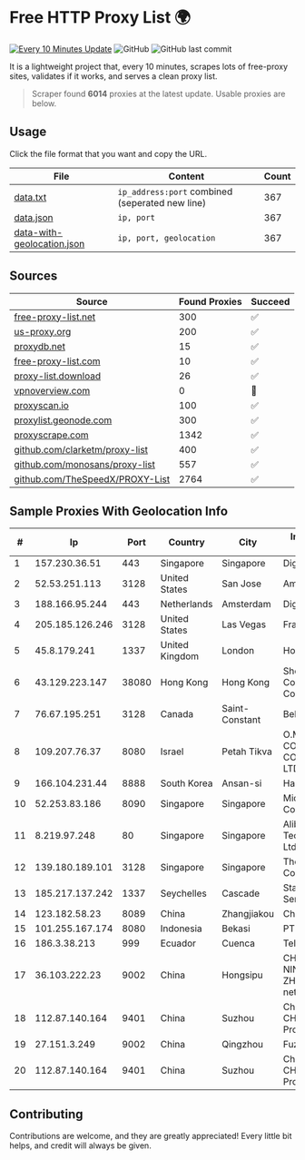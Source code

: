 
# Free HTTP Proxy List 🌍

[![Every 10 Minutes Update](https://github.com/mertguvencli/http-proxy-list/actions/workflows/main.yml/badge.svg?branch=main)](https://github.com/mertguvencli/http-proxy-list/actions/workflows/main.yml)
![GitHub](https://img.shields.io/github/license/mertguvencli/http-proxy-list)
![GitHub last commit](https://img.shields.io/github/last-commit/mertguvencli/http-proxy-list)

It is a lightweight project that, every 10 minutes, scrapes lots of free-proxy sites, validates if it works, and serves a clean proxy list.


> Scraper found **6014** proxies at the latest update. Usable proxies are below.

## Usage

Click the file format that you want and copy the URL.


|File|Content|Count|
|----|-------|-----|
|[data.txt](https://raw.githubusercontent.com/mertguvencli/http-proxy-list/main/proxy-list/data.txt)|`ip_address:port` combined (seperated new line)|367|
|[data.json](https://raw.githubusercontent.com/mertguvencli/http-proxy-list/main/proxy-list/data.json)|`ip, port`|367|
|[data-with-geolocation.json](https://raw.githubusercontent.com/mertguvencli/http-proxy-list/main/proxy-list/data-with-geolocation.json)|`ip, port, geolocation`|367|

## Sources

|Source|Found Proxies|Succeed|
|------|-------------|-------|
|[free-proxy-list.net](https://free-proxy-list.net)|300|✅|
|[us-proxy.org](https://www.us-proxy.org)|200|✅|
|[proxydb.net](http://proxydb.net)|15|✅|
|[free-proxy-list.com](https://free-proxy-list.com/?page=&port=&type%5B%5D=http&type%5B%5D=https&up_time=0&search=Search)|10|✅|
|[proxy-list.download](https://www.proxy-list.download/HTTP)|26|✅|
|[vpnoverview.com](https://vpnoverview.com/privacy/anonymous-browsing/free-proxy-servers)|0|🚫|
|[proxyscan.io](https://www.proxyscan.io)|100|✅|
|[proxylist.geonode.com](https://proxylist.geonode.com/api/proxy-list?limit=300&page=1&sort_by=lastChecked&sort_type=desc&protocols=http,https)|300|✅|
|[proxyscrape.com](https://api.proxyscrape.com/v2/?request=displayproxies&protocol=http&timeout=10000&country=all&ssl=all&anonymity=all)|1342|✅|
|[github.com/clarketm/proxy-list](https://raw.githubusercontent.com/clarketm/proxy-list/master/proxy-list-raw.txt)|400|✅|
|[github.com/monosans/proxy-list](https://raw.githubusercontent.com/monosans/proxy-list/main/proxies/http.txt)|557|✅|
|[github.com/TheSpeedX/PROXY-List](https://raw.githubusercontent.com/TheSpeedX/PROXY-List/master/http.txt)|2764|✅|


## Sample Proxies With Geolocation Info

|#|Ip|Port|Country|City|Internet Service Provider|
|-|--|----|-------|----|-------------------------|
|1|157.230.36.51|443|Singapore|Singapore|DigitalOcean, LLC|
|2|52.53.251.113|3128|United States|San Jose|Amazon.com, Inc.|
|3|188.166.95.244|443|Netherlands|Amsterdam|DigitalOcean, LLC|
|4|205.185.126.246|3128|United States|Las Vegas|FranTech Solutions|
|5|45.8.179.241|1337|United Kingdom|London|Hostland LLC|
|6|43.129.223.147|38080|Hong Kong|Hong Kong|Shenzhen Tencent Computer Systems Company Limited|
|7|76.67.195.251|3128|Canada|Saint-Constant|Bell Canada|
|8|109.207.76.37|8080|Israel|Petah Tikva|O.M.C. COMPUTERS & COMMUNICATIONS LTD|
|9|166.104.231.44|8888|South Korea|Ansan-si|Hanyang University|
|10|52.253.83.186|8090|Singapore|Singapore|Microsoft Corporation|
|11|8.219.97.248|80|Singapore|Singapore|Alibaba (US) Technology Co., Ltd.|
|12|139.180.189.101|3128|Singapore|Singapore|The Constant Company|
|13|185.217.137.242|1337|Seychelles|Cascade|Stallion Network Services Limited|
|14|123.182.58.23|8089|China|Zhangjiakou|Chinanet|
|15|101.255.167.174|8080|Indonesia|Bekasi|PT Remala Abadi|
|16|186.3.38.213|999|Ecuador|Cuenca|Telconet S.A|
|17|36.103.222.23|9002|China|Hongsipu|CHINANET NINGXIA province ZHONGWEI IDC network|
|18|112.87.140.164|9401|China|Suzhou|China Unicom CHINA169 Jiangsu Province Network|
|19|27.151.3.249|9002|China|Qingzhou|Fuzhou|
|20|112.87.140.164|9401|China|Suzhou|China Unicom CHINA169 Jiangsu Province Network|



## Contributing

Contributions are welcome, and they are greatly appreciated! Every
little bit helps, and credit will always be given.

